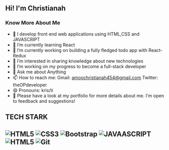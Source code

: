 ## Hi! I'm Christianah

<h3>Know More About Me</h3>

- 🔭 I develop front end web applications using HTML,CSS and JAVASCRIPT
- 🌱 I’m currently learning React
- 🔭 I’m currently working on building a fully fledged todo app with React-Redux
- 🔭 I’m interested in sharing knowledge about new technologies
- 🌱 I’m working on my progress to become a full-stack developer
- 💬 Ask me about Anything
- 📫 How to reach me: 
Gmail: amoochristianah454@gmail.com
Twitter: theOPdeveloper
- 😄 Pronouns: kris/ti
- 👯 Please have a look at my portfolio for more details about me. I'm open to feedback and suggestions!


<h2>TECH STARK<h2/>

![HTML5](https://img.shields.io/badge/-html5-444444?style=for-the-badge&logo=Html5)
![CSS3](https://img.shields.io/badge/-CSS-444444?style=for-the-badge&logo=CSS3)
![Bootstrap](https://img.shields.io/badge/-bootstrap-444444?style=for-the-badge&logo=Bootstrap)
![JAVAASCRIPT](https://img.shields.io/badge/-Javascript-444444?style=for-the-badge&logo=JAVASCRIPT)
![HTML5](https://img.shields.io/badge/-React-444444?style=for-the-badge&logo=React)
![Git](https://img.shields.io/badge/-git-444444?style=for-the-badge&logo=Git)
